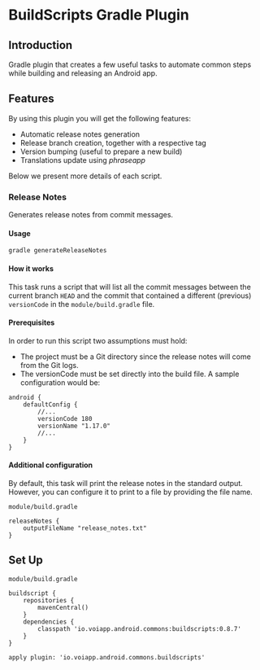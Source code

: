 # BuildScripts Gradle Plugin

## Introduction

Gradle plugin that creates a few useful tasks to automate common steps while building and releasing an Android app. 

## Features

By using this plugin you will get the following features:
- Automatic release notes generation
- Release branch creation, together with a respective tag
- Version bumping (useful to prepare a new build)
- Translations update using *phraseapp*

Below we present more details of each script.


### Release Notes
Generates release notes from commit messages.

#### Usage
```
gradle generateReleaseNotes
```
#### How it works
This task runs a script that will list all the commit messages between the current branch `HEAD` and the commit that contained a different (previous) `versionCode` in the `module/build.gradle` file.

#### Prerequisites
In order to run this script two assumptions must hold:
- The project must be a Git directory since the release notes will come from the Git logs.
- The versionCode must be set directly into the build file. A sample configuration would be:
```
android {
    defaultConfig {
        //...
        versionCode 180
        versionName "1.17.0"
        //...
    }
}
```

#### Additional configuration
By default, this task will print the release notes in the standard output. However, you can configure it to print to a file by providing the file name.

`module/build.gradle`
```
releaseNotes {
    outputFileName "release_notes.txt"
}
```

## Set Up


`module/build.gradle`
```
buildscript {
    repositories {
        mavenCentral()
    }
    dependencies {
        classpath 'io.voiapp.android.commons:buildscripts:0.8.7'
    }
}

apply plugin: 'io.voiapp.android.commons.buildscripts'
```